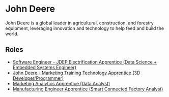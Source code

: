 # John Deere

John Deere is a global leader in agricultural, construction, and forestry equipment, leveraging innovation and technology to help feed and build the world.

## Roles

- [Software Engineer - JDEP Electrification Apprentice (Data Science + Embedded Systems Engineer)](../roles/2023_07_JOHN_DEERE_SOFTWARE_ENGINEER_JDEP_ELECTRIFICATION_APPRENTICE.md)
- [John Deere - Marketing Training Technology Apprentice (3D Developer/Programmer)](../roles/2023_07_JOHN_DEERE_MARKETING_TRAINING_TECHNOLOGY_APPRENTICE.md)
- [Marketing Analytics Apprentice (Data Analyst)](../roles/2023_07_JOHN_DEERE_MARKETING_ANALYTICS_APPRENTICE_DATA_ANALYST.md)
- [Manufacturing Engineer Apprentice (Smart Connected Factory Analyst)](../roles/2023_07_MANUFACTURING_ENGINEER_APPRENTICE) 
